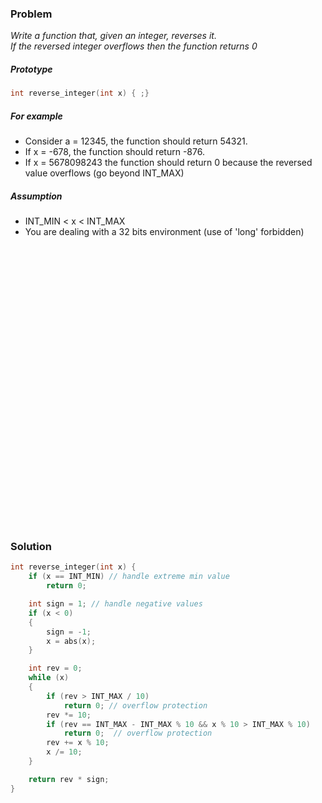 ### Problem

*Write a function that, given an integer, reverses it.  
If the reversed integer overflows then the function returns 0*  

##### Prototype
```c++
int reverse_integer(int x) { ;}
```

##### For example
* Consider a = 12345, the function should return 54321.
* If x = -678, the function should return -876.
* If x = 5678098243 the function should return 0 because the reversed value overflows (go beyond INT_MAX)

##### Assumption
* INT_MIN < x < INT_MAX
* You are dealing with a 32 bits environment (use of 'long' forbidden)

<pre>




























</pre>


### Solution
```c++
int reverse_integer(int x) {
    if (x == INT_MIN) // handle extreme min value
        return 0;  

    int sign = 1; // handle negative values
    if (x < 0)
    {
        sign = -1;
        x = abs(x);
    }

    int rev = 0;
    while (x)
    {
        if (rev > INT_MAX / 10)
            return 0; // overflow protection
        rev *= 10;
        if (rev == INT_MAX - INT_MAX % 10 && x % 10 > INT_MAX % 10)
            return 0;  // overflow protection
        rev += x % 10;
        x /= 10;
    }

    return rev * sign;
}
```
